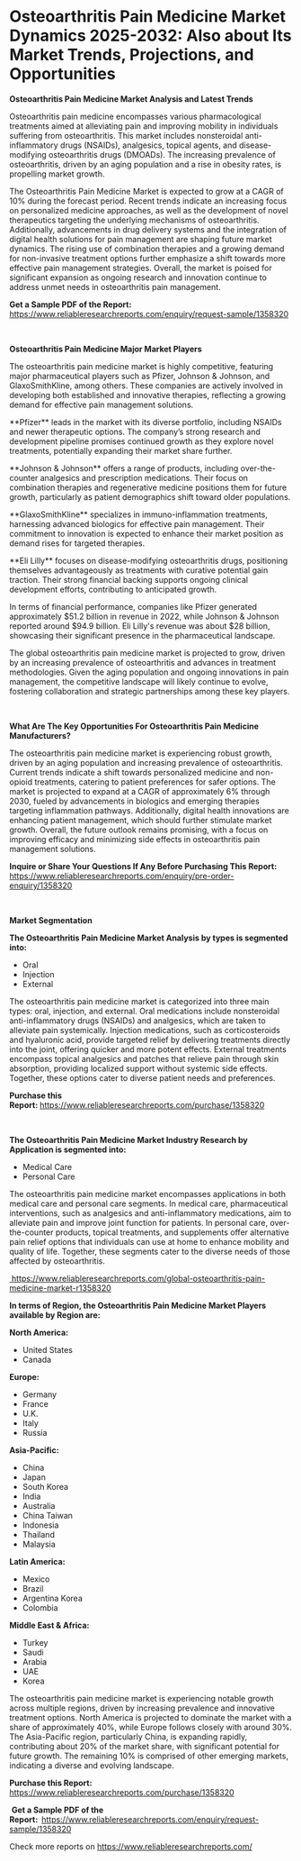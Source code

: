 <p><h1>Osteoarthritis Pain Medicine Market Dynamics 2025-2032: Also about Its Market Trends, Projections, and Opportunities</h1></p><p><strong>Osteoarthritis Pain Medicine Market Analysis and Latest Trends</strong></p>
<p><p>Osteoarthritis pain medicine encompasses various pharmacological treatments aimed at alleviating pain and improving mobility in individuals suffering from osteoarthritis. This market includes nonsteroidal anti-inflammatory drugs (NSAIDs), analgesics, topical agents, and disease-modifying osteoarthritis drugs (DMOADs). The increasing prevalence of osteoarthritis, driven by an aging population and a rise in obesity rates, is propelling market growth.</p><p>The Osteoarthritis Pain Medicine Market is expected to grow at a CAGR of 10% during the forecast period. Recent trends indicate an increasing focus on personalized medicine approaches, as well as the development of novel therapeutics targeting the underlying mechanisms of osteoarthritis. Additionally, advancements in drug delivery systems and the integration of digital health solutions for pain management are shaping future market dynamics. The rising use of combination therapies and a growing demand for non-invasive treatment options further emphasize a shift towards more effective pain management strategies. Overall, the market is poised for significant expansion as ongoing research and innovation continue to address unmet needs in osteoarthritis pain management.</p></p>
<p><strong>Get a Sample PDF of the Report:&nbsp;</strong> <a href="https://www.reliableresearchreports.com/enquiry/request-sample/1358320?utm_campaign=2216&utm_medium=2&utm_source=Github&utm_content=ia&utm_term=08032025&utm_id=osteoarthritis-pain-medicine">https://www.reliableresearchreports.com/enquiry/request-sample/1358320</a></p>
<p>&nbsp;</p>
<p><strong>Osteoarthritis Pain Medicine Major Market Players</strong></p>
<p><p>The osteoarthritis pain medicine market is highly competitive, featuring major pharmaceutical players such as Pfizer, Johnson & Johnson, and GlaxoSmithKline, among others. These companies are actively involved in developing both established and innovative therapies, reflecting a growing demand for effective pain management solutions.</p><p>**Pfizer** leads in the market with its diverse portfolio, including NSAIDs and newer therapeutic options. The company’s strong research and development pipeline promises continued growth as they explore novel treatments, potentially expanding their market share further.</p><p>**Johnson & Johnson** offers a range of products, including over-the-counter analgesics and prescription medications. Their focus on combination therapies and regenerative medicine positions them for future growth, particularly as patient demographics shift toward older populations.</p><p>**GlaxoSmithKline** specializes in immuno-inflammation treatments, harnessing advanced biologics for effective pain management. Their commitment to innovation is expected to enhance their market position as demand rises for targeted therapies.</p><p>**Eli Lilly** focuses on disease-modifying osteoarthritis drugs, positioning themselves advantageously as treatments with curative potential gain traction. Their strong financial backing supports ongoing clinical development efforts, contributing to anticipated growth.</p><p>In terms of financial performance, companies like Pfizer generated approximately $51.2 billion in revenue in 2022, while Johnson & Johnson reported around $94.9 billion. Eli Lilly's revenue was about $28 billion, showcasing their significant presence in the pharmaceutical landscape.</p><p>The global osteoarthritis pain medicine market is projected to grow, driven by an increasing prevalence of osteoarthritis and advances in treatment methodologies. Given the aging population and ongoing innovations in pain management, the competitive landscape will likely continue to evolve, fostering collaboration and strategic partnerships among these key players.</p></p>
<p>&nbsp;</p>
<p><strong>What Are The Key Opportunities For Osteoarthritis Pain Medicine Manufacturers?</strong></p>
<p><p>The osteoarthritis pain medicine market is experiencing robust growth, driven by an aging population and increasing prevalence of osteoarthritis. Current trends indicate a shift towards personalized medicine and non-opioid treatments, catering to patient preferences for safer options. The market is projected to expand at a CAGR of approximately 6% through 2030, fueled by advancements in biologics and emerging therapies targeting inflammation pathways. Additionally, digital health innovations are enhancing patient management, which should further stimulate market growth. Overall, the future outlook remains promising, with a focus on improving efficacy and minimizing side effects in osteoarthritis pain management solutions.</p></p>
<p><strong>Inquire or Share Your Questions If Any Before Purchasing This Report:</strong> <a href="https://www.reliableresearchreports.com/enquiry/pre-order-enquiry/1358320?utm_campaign=2216&utm_medium=2&utm_source=Github&utm_content=ia&utm_term=08032025&utm_id=osteoarthritis-pain-medicine">https://www.reliableresearchreports.com/enquiry/pre-order-enquiry/1358320</a></p>
<p>&nbsp;</p>
<p><strong>Market Segmentation</strong></p>
<p><strong>The Osteoarthritis Pain Medicine Market Analysis by types is segmented into:</strong></p>
<p><ul><li>Oral</li><li>Injection</li><li>External</li></ul></p>
<p><p>The osteoarthritis pain medicine market is categorized into three main types: oral, injection, and external. Oral medications include nonsteroidal anti-inflammatory drugs (NSAIDs) and analgesics, which are taken to alleviate pain systemically. Injection medications, such as corticosteroids and hyaluronic acid, provide targeted relief by delivering treatments directly into the joint, offering quicker and more potent effects. External treatments encompass topical analgesics and patches that relieve pain through skin absorption, providing localized support without systemic side effects. Together, these options cater to diverse patient needs and preferences.</p></p>
<p><strong>Purchase this Report:&nbsp;</strong><a href="https://www.reliableresearchreports.com/purchase/1358320?utm_campaign=2216&utm_medium=2&utm_source=Github&utm_content=ia&utm_term=08032025&utm_id=osteoarthritis-pain-medicine">https://www.reliableresearchreports.com/purchase/1358320</a></p>
<p>&nbsp;</p>
<p><strong>The Osteoarthritis Pain Medicine Market Industry Research by Application is segmented into:</strong></p>
<p><ul><li>Medical Care</li><li>Personal Care</li></ul></p>
<p><p>The osteoarthritis pain medicine market encompasses applications in both medical care and personal care segments. In medical care, pharmaceutical interventions, such as analgesics and anti-inflammatory medications, aim to alleviate pain and improve joint function for patients. In personal care, over-the-counter products, topical treatments, and supplements offer alternative pain relief options that individuals can use at home to enhance mobility and quality of life. Together, these segments cater to the diverse needs of those affected by osteoarthritis.</p></p>
<p><a href="https://www.reliableresearchreports.com/global-osteoarthritis-pain-medicine-market-r1358320?utm_campaign=2216&utm_medium=2&utm_source=Github&utm_content=ia&utm_term=08032025&utm_id=osteoarthritis-pain-medicine">&nbsp;https://www.reliableresearchreports.com/global-osteoarthritis-pain-medicine-market-r1358320</a></p>
<p><strong>In terms of Region, the Osteoarthritis Pain Medicine Market Players available by Region are:</strong></p>
<p>
    <p> <strong> North America: </strong>
        <ul>
            <li>United States</li>
            <li>Canada</li>
        </ul>
        </p> 
    <p> <strong> Europe: </strong>
        <ul>
            <li>Germany</li>
            <li>France</li>
            <li>U.K.</li>
            <li>Italy</li>
            <li>Russia</li>
        </ul>
        </p> 
    <p> <strong> Asia-Pacific: </strong>
        <ul>
            <li>China</li>
            <li>Japan</li>
            <li>South Korea</li>
            <li>India</li>
            <li>Australia</li>
            <li>China Taiwan</li>
            <li>Indonesia</li>
            <li>Thailand</li>
            <li>Malaysia</li>
        </ul>
        </p> 
    <p> <strong> Latin America: </strong>
        <ul>
            <li>Mexico</li>
            <li>Brazil</li>
            <li>Argentina Korea</li>
            <li>Colombia</li>
        </ul>
        </p> 
    <p> <strong> Middle East & Africa: </strong>
        <ul>
            <li>Turkey</li>
            <li>Saudi</li>
            <li>Arabia</li>
            <li>UAE</li>
            <li>Korea</li>
        </ul>
    </p>
    </p>
<p><p>The osteoarthritis pain medicine market is experiencing notable growth across multiple regions, driven by increasing prevalence and innovative treatment options. North America is projected to dominate the market with a share of approximately 40%, while Europe follows closely with around 30%. The Asia-Pacific region, particularly China, is expanding rapidly, contributing about 20% of the market share, with significant potential for future growth. The remaining 10% is comprised of other emerging markets, indicating a diverse and evolving landscape.</p></p>
<p><strong>Purchase this Report: </strong><a href="https://www.reliableresearchreports.com/purchase/1358320?utm_campaign=2216&utm_medium=2&utm_source=Github&utm_content=ia&utm_term=08032025&utm_id=osteoarthritis-pain-medicine">https://www.reliableresearchreports.com/purchase/1358320</a></p>
<p>&nbsp;<strong>Get a Sample PDF of the Report:&nbsp;&nbsp;</strong><a href="https://www.reliableresearchreports.com/enquiry/request-sample/1358320?utm_campaign=2216&utm_medium=2&utm_source=Github&utm_content=ia&utm_term=08032025&utm_id=osteoarthritis-pain-medicine">https://www.reliableresearchreports.com/enquiry/request-sample/1358320</a></p>
<p><strong></strong></p>
<p>Check more reports on <a href="https://www.reliableresearchreports.com/?utm_campaign=2216&utm_medium=2&utm_source=Github&utm_content=ia&utm_term=08032025&utm_id=osteoarthritis-pain-medicine">https://www.reliableresearchreports.com/</a></p>